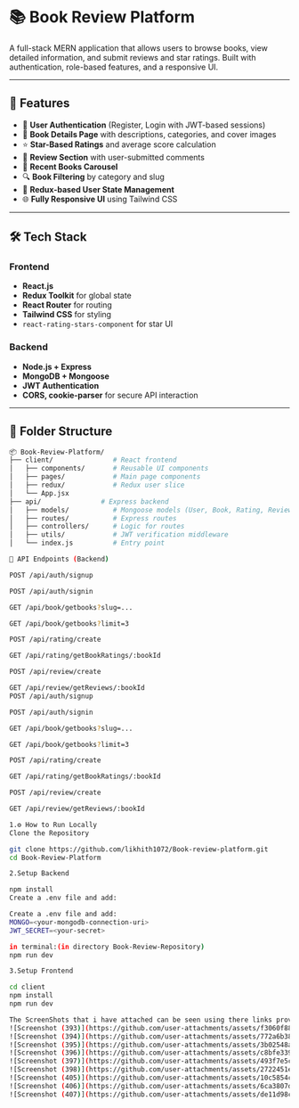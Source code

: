 # 📚 Book Review Platform

A full-stack MERN application that allows users to browse books, view detailed information, and submit reviews and star ratings. Built with authentication, role-based features, and a responsive UI.

---

## 🚀 Features

- 🔐 **User Authentication** (Register, Login with JWT-based sessions)
- 📖 **Book Details Page** with descriptions, categories, and cover images
- ⭐ **Star-Based Ratings** and average score calculation
- 📝 **Review Section** with user-submitted comments
- 🎯 **Recent Books Carousel**
- 🔍 **Book Filtering** by category and slug
- 🧠 **Redux-based User State Management**
- 🌐 **Fully Responsive UI** using Tailwind CSS

---

## 🛠 Tech Stack

### Frontend
- **React.js**
- **Redux Toolkit** for global state
- **React Router** for routing
- **Tailwind CSS** for styling
- `react-rating-stars-component` for star UI

### Backend
- **Node.js + Express**
- **MongoDB + Mongoose**
- **JWT Authentication**
- **CORS, cookie-parser** for secure API interaction

---

## 📂 Folder Structure

```bash
📦 Book-Review-Platform/
├── client/               # React frontend
│   ├── components/       # Reusable UI components
│   ├── pages/            # Main page components
│   ├── redux/            # Redux user slice
│   └── App.jsx           
├── api/               # Express backend
│   ├── models/           # Mongoose models (User, Book, Rating, Review)
│   ├── routes/           # Express routes
│   ├── controllers/      # Logic for routes
│   ├── utils/            # JWT verification middleware
│   └── index.js          # Entry point

🧪 API Endpoints (Backend)

POST /api/auth/signup

POST /api/auth/signin

GET /api/book/getbooks?slug=...

GET /api/book/getbooks?limit=3

POST /api/rating/create

GET /api/rating/getBookRatings/:bookId

POST /api/review/create

GET /api/review/getReviews/:bookId
POST /api/auth/signup

POST /api/auth/signin

GET /api/book/getbooks?slug=...

GET /api/book/getbooks?limit=3

POST /api/rating/create

GET /api/rating/getBookRatings/:bookId

POST /api/review/create

GET /api/review/getReviews/:bookId

1.⚙️ How to Run Locally
Clone the Repository

git clone https://github.com/likhith1072/Book-review-platform.git
cd Book-Review-Platform

2.Setup Backend

npm install
Create a .env file and add:

Create a .env file and add:
MONGO=<your-mongodb-connection-uri>
JWT_SECRET=<your-secret>

in terminal:(in directory Book-Review-Repository)
npm run dev

3.Setup Frontend

cd client
npm install
npm run dev

The ScreenShots that i have attached can be seen using there links provided below 
![Screenshot (393)](https://github.com/user-attachments/assets/f3060f88-6d90-4e18-bd29-d6084e7d0480)
![Screenshot (394)](https://github.com/user-attachments/assets/772a6b38-18b6-46ae-ac55-bf2a1de5c791)
![Screenshot (395)](https://github.com/user-attachments/assets/3b02548a-f7cb-4ec9-81e7-e75f779072fc)
![Screenshot (396)](https://github.com/user-attachments/assets/c8bfe339-828c-43a3-bd27-8d86deeec43d)
![Screenshot (397)](https://github.com/user-attachments/assets/493f7e5c-cb7b-4a2d-b0ae-480056e9d21e)
![Screenshot (398)](https://github.com/user-attachments/assets/2722451e-fd2a-4e17-a037-a3f169147fe0)
![Screenshot (405)](https://github.com/user-attachments/assets/10c5854c-6f05-4db5-b325-30cd3b5cb40c)
![Screenshot (406)](https://github.com/user-attachments/assets/6ca3807d-1feb-415b-a4b9-1f172c3dc1fa)
![Screenshot (407)](https://github.com/user-attachments/assets/de11d98c-6720-474f-9545-d3ae045a492f)


